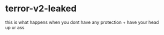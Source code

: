 # terror-v2-leaked
this is what happens when you dont have any protection + have your head up ur ass
